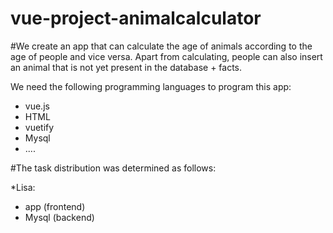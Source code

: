 ﻿# vue-project-animalcalculator

#We create an app that can calculate the age of animals according to the age of people and vice versa. Apart from calculating, people can also insert an animal that is not yet present in the database + facts.

We need the following programming languages to program this app:

- vue.js
- HTML
- vuetify
- Mysql
- ....

#The task distribution was determined as follows:


*Lisa:
- app (frontend)
- Mysql (backend)
